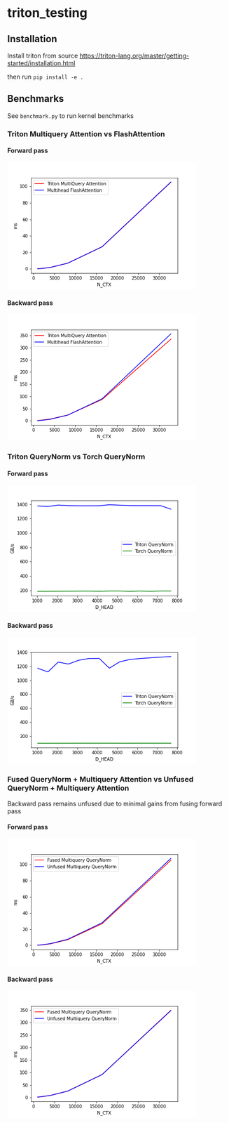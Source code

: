 # triton_testing

## Installation

Install triton from source https://triton-lang.org/master/getting-started/installation.html

then run `pip install -e .`


## Benchmarks

See `benchmark.py` to run kernel benchmarks

### Triton Multiquery Attention vs FlashAttention
#### Forward pass

![alt text](https://github.com/aranku/triton_testing/blob/main/images/multiquery-attention-fwd.png)
#### Backward pass

![alt text](https://github.com/aranku/triton_testing/blob/main/images/multiquery-attention-bwd.png)

### Triton QueryNorm vs Torch QueryNorm
#### Forward pass

![alt text](https://github.com/aranku/triton_testing/blob/main/images/query-norm-forward.png)
#### Backward pass

![alt text](https://github.com/aranku/triton_testing/blob/main/images/query-norm-backward.png)

### Fused QueryNorm + Multiquery Attention vs Unfused QueryNorm + Multiquery Attention

Backward pass remains unfused due to minimal gains from fusing forward pass

#### Forward pass

![alt text](https://github.com/aranku/triton_testing/blob/main/images/fused_multiquery_querynorm-fwd.png)
#### Backward pass

![alt text](https://github.com/aranku/triton_testing/blob/main/images/fused_multiquery_querynorm-bwd.png)

